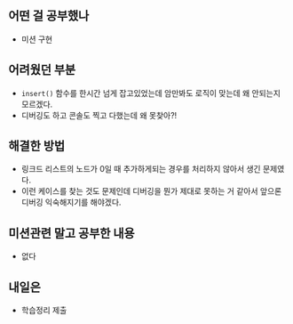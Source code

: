 ## **어떤 걸 공부했나**

- 미션 구현

## **어려웠던 부분**

- `insert()` 함수를 한시간 넘게 잡고있었는데 암만봐도 로직이 맞는데 왜 안되는지 모르겠다.
- 디버깅도 하고 콘솔도 찍고 다했는데 왜 못찾아?!

## **해결한 방법**
- 링크드 리스트의 노드가 0일 때 추가하게되는 경우를 처리하지 않아서 생긴 문제였다.
- 이런 케이스를 찾는 것도 문제인데 디버깅을 뭔가 제대로 못하는 거 같아서 앞으론 디버깅 익숙해지기를 해야겠다.

## **미션관련 말고 공부한 내용**

- 없다

## **내일은**

- 학습정리 제출